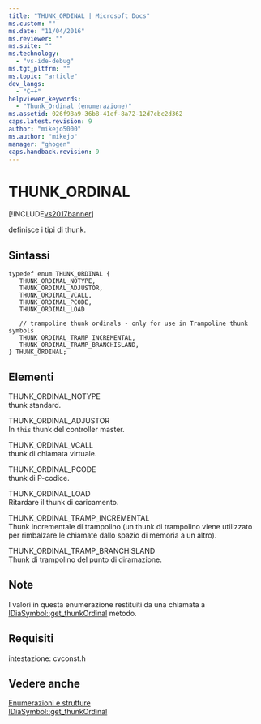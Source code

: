 ```yaml
---
title: "THUNK_ORDINAL | Microsoft Docs"
ms.custom: ""
ms.date: "11/04/2016"
ms.reviewer: ""
ms.suite: ""
ms.technology: 
  - "vs-ide-debug"
ms.tgt_pltfrm: ""
ms.topic: "article"
dev_langs: 
  - "C++"
helpviewer_keywords: 
  - "Thunk_Ordinal (enumerazione)"
ms.assetid: 026f98a9-36b8-41ef-8a72-12d7cbc2d362
caps.latest.revision: 9
author: "mikejo5000"
ms.author: "mikejo"
manager: "ghogen"
caps.handback.revision: 9
---
```

# THUNK_ORDINAL
[!INCLUDE[vs2017banner](../../code-quality/includes/vs2017banner.md)]

definisce i tipi di thunk.  
  
## Sintassi  
  
```cpp#  
typedef enum THUNK_ORDINAL {   
   THUNK_ORDINAL_NOTYPE,  
   THUNK_ORDINAL_ADJUSTOR,  
   THUNK_ORDINAL_VCALL,  
   THUNK_ORDINAL_PCODE,  
   THUNK_ORDINAL_LOAD   
  
   // trampoline thunk ordinals - only for use in Trampoline thunk symbols  
   THUNK_ORDINAL_TRAMP_INCREMENTAL,  
   THUNK_ORDINAL_TRAMP_BRANCHISLAND,  
} THUNK_ORDINAL;  
```  
  
## Elementi  
 THUNK\_ORDINAL\_NOTYPE  
 thunk standard.  
  
 THUNK\_ORDINAL\_ADJUSTOR  
 In `this` thunk del controller master.  
  
 THUNK\_ORDINAL\_VCALL  
 thunk di chiamata virtuale.  
  
 THUNK\_ORDINAL\_PCODE  
 thunk di P\-codice.  
  
 THUNK\_ORDINAL\_LOAD  
 Ritardare il thunk di caricamento.  
  
 THUNK\_ORDINAL\_TRAMP\_INCREMENTAL  
 Thunk incrementale di trampolino \(un thunk di trampolino viene utilizzato per rimbalzare le chiamate dallo spazio di memoria a un altro\).  
  
 THUNK\_ORDINAL\_TRAMP\_BRANCHISLAND  
 Thunk di trampolino del punto di diramazione.  
  
## Note  
 I valori in questa enumerazione restituiti da una chiamata a [IDiaSymbol::get\_thunkOrdinal](../../debugger/debug-interface-access/idiasymbol-get-thunkordinal.md) metodo.  
  
## Requisiti  
 intestazione: cvconst.h  
  
## Vedere anche  
 [Enumerazioni e strutture](../../debugger/debug-interface-access/enumerations-and-structures.md)   
 [IDiaSymbol::get\_thunkOrdinal](../../debugger/debug-interface-access/idiasymbol-get-thunkordinal.md)